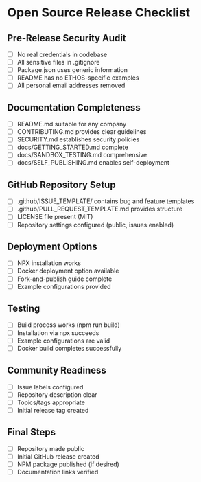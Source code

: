 # Open Source Release Checklist

## Pre-Release Security Audit
- [ ] No real credentials in codebase
- [ ] All sensitive files in .gitignore
- [ ] Package.json uses generic information
- [ ] README has no ETHOS-specific examples
- [ ] All personal email addresses removed

## Documentation Completeness
- [ ] README.md suitable for any company
- [ ] CONTRIBUTING.md provides clear guidelines
- [ ] SECURITY.md establishes security policies
- [ ] docs/GETTING_STARTED.md complete
- [ ] docs/SANDBOX_TESTING.md comprehensive
- [ ] docs/SELF_PUBLISHING.md enables self-deployment

## GitHub Repository Setup
- [ ] .github/ISSUE_TEMPLATE/ contains bug and feature templates
- [ ] .github/PULL_REQUEST_TEMPLATE.md provides structure
- [ ] LICENSE file present (MIT)
- [ ] Repository settings configured (public, issues enabled)

## Deployment Options
- [ ] NPX installation works
- [ ] Docker deployment option available
- [ ] Fork-and-publish guide complete
- [ ] Example configurations provided

## Testing
- [ ] Build process works (npm run build)
- [ ] Installation via npx succeeds
- [ ] Example configurations are valid
- [ ] Docker build completes successfully

## Community Readiness
- [ ] Issue labels configured
- [ ] Repository description clear
- [ ] Topics/tags appropriate
- [ ] Initial release tag created

## Final Steps
- [ ] Repository made public
- [ ] Initial GitHub release created
- [ ] NPM package published (if desired)
- [ ] Documentation links verified